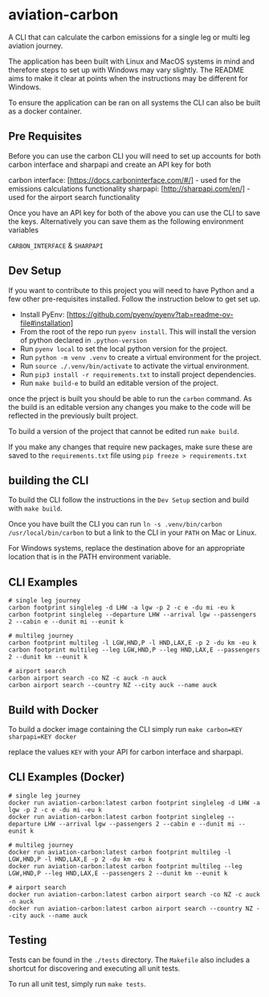 # aviation-carbon

A CLI that can calculate the carbon emissions for a single leg or multi leg aviation journey.

The application has been built with Linux and MacOS systems in mind and therefore steps to set up with Windows may vary slightly. The README aims to make it clear at points when the instructions may be different for Windows.

To ensure the application can be ran on all systems the CLI can also be built as a docker container.

## Pre Requisites

Before you can use the carbon CLI you will need to set up accounts for both carbon interface and sharpapi and create an API key for both

carbon interface: [https://docs.carboninterface.com/#/] - used for the emissions calculations functionality
sharpapi: [http://sharpapi.com/en/] - used for the airport search functionality

Once you have an API key for both of the above you can use the CLI to save the keys. Alternatively you can save them as the following environment variables

`CARBON_INTERFACE` & `SHARPAPI`

## Dev Setup

If you want to contribute to this project you will need to have Python and a few other pre-requisites installed. Follow the instruction below to get set up.

- Install PyEnv: [https://github.com/pyenv/pyenv?tab=readme-ov-file#installation]
- From the root of the repo run `pyenv install`. This will install the version of python declared in `.python-version`
- Run `pyenv local` to set the local python version for the project.
- Run `python -m venv .venv` to create a virtual environment for the project.
- Run `source ./.venv/bin/activate` to activate the virtual environment.
- Run `pip3 install -r requirements.txt` to install project dependencies.
- Run `make build-e` to build an editable version of the project.

once the prject is built you should be able to run the `carbon` command. As the build is an editable version any changes you make to the code will be reflected in the previously built project.

To build a version of the project that cannot be edited run `make build`.

If you make any changes that require new packages, make sure these are saved to the `requirements.txt` file using `pip freeze > requirements.txt`

## building the CLI

To build the CLI follow the instructions in the `Dev Setup` section and build with `make build`.

Once you have built the CLI you can run `ln -s .venv/bin/carbon /usr/local/bin/carbon` to but a link to the CLI in your `PATH` on Mac or Linux.

For Windows systems, replace the destination above for an appropriate location that is in the PATH environment variable.

## CLI Examples

```shell
# single leg journey
carbon footprint singleleg -d LHW -a lgw -p 2 -c e -du mi -eu k
carbon footprint singleleg --departure LHW --arrival lgw --passengers 2 --cabin e --dunit mi --eunit k

# multileg journey
carbon footprint multileg -l LGW,HND,P -l HND,LAX,E -p 2 -du km -eu k
carbon footprint multileg --leg LGW,HND,P --leg HND,LAX,E --passengers 2 --dunit km --eunit k

# airport search
carbon airport search -co NZ -c auck -n auck
carbon airport search --country NZ --city auck --name auck
```

## Build with Docker

To build a docker image containing the CLI simply run `make carbon=KEY sharpapi=KEY docker`

replace the values `KEY` with your API for carbon interface and sharpapi.

## CLI Examples (Docker)

```shell
# single leg journey
docker run aviation-carbon:latest carbon footprint singleleg -d LHW -a lgw -p 2 -c e -du mi -eu k
docker run aviation-carbon:latest carbon footprint singleleg --departure LHW --arrival lgw --passengers 2 --cabin e --dunit mi --eunit k

# multileg journey
docker run aviation-carbon:latest carbon footprint multileg -l LGW,HND,P -l HND,LAX,E -p 2 -du km -eu k
docker run aviation-carbon:latest carbon footprint multileg --leg LGW,HND,P --leg HND,LAX,E --passengers 2 --dunit km --eunit k

# airport search
docker run aviation-carbon:latest carbon airport search -co NZ -c auck -n auck
docker run aviation-carbon:latest carbon airport search --country NZ --city auck --name auck
```

## Testing

Tests can be found in the `./tests` directory. The `Makefile` also includes a shortcut for discovering and executing all unit tests.

To run all unit test, simply run `make tests`.
